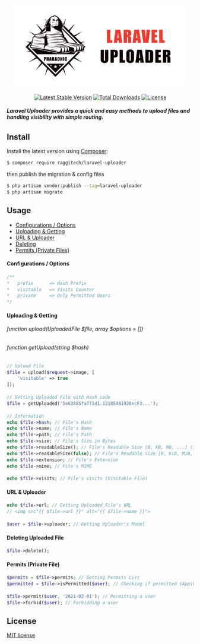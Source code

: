 <p align="center"><a href="https://pharaonic.io" target="_blank"><img src="https://raw.githubusercontent.com/Pharaonic/logos/main/uploader.jpg" width="470"></a></p>

<p align="center">
<a href="https://packagist.org/packages/Pharaonic/laravel-uploader"><img src="https://poser.pugx.org/pharaonic/laravel-uploader/v/stable" alt="Latest Stable Version"></a> <a href="https://packagist.org/packages/Pharaonic/laravel-uploader"><img src="https://img.shields.io/packagist/dt/Pharaonic/laravel-uploader" alt="Total Downloads"></a> <a href="https://packagist.org/packages/Pharaonic/laravel-uploader"><img src="https://img.shields.io/packagist/l/Pharaonic/laravel-uploader" alt="License"></a>
</p>


##### Laravel Uploader provides a quick and easy methods to upload files and handling visibility with simple routing.

###### 



## Install

Install the latest version using [Composer](https://getcomposer.org/):

```bash
$ composer require raggitech/laravel-uploader
```

then publish the migration & config files
```bash
$ php artisan vendor:publish --tag=laravel-uploader
$ php artisan migrate
```



## Usage
- [Configurations / Options](#config)
- [Uploading & Getting](#UG)
- [URL & Uploader](#URL_UP)
- [Deleting](#dd)
- [Permits (Private Files)](#permits)



<a name="config"></a>

#### Configurations / Options
```php
/**
*	prefix 		=> Hash Prefix
*	visitable	=> Visits Counter
*	private		=> Only Permitted Users
*/
```



<a name="UG"></a>

#### Uploading & Getting
###### function upload(UploadedFile $file, array $options = [])
###### function getUpload(string $hash)

```php
// Upload File
$file = upload($request->image, [
	'visitable'	=> true
]);

// Getting Uploaded File with Hash code
$file = getUploaded('5e63885fa771d1.12185481920ncF3...');

// Information
echo $file->hash; // File's Hash
echo $file->name; // File's Name
echo $file->path; // File's Path
echo $file->size; // File's Size in Bytes
echo $file->readableSize(); // File's Readable Size [B, KB, MB, ...] (1000)
echo $file->readableSize(false); // File's Readable Size [B, KiB, MiB, ...] (1024)
echo $file->extension; // File's Extension
echo $file->mime; // File's MIME

echo $file->visits; // File's visits (Visitable File)
```



<a name="URL_UP"></a>

#### URL & Uploader

```php
echo $file->url; // Getting Uploaded File's URL
// <img src"{{ $file->url }}" alt="{{ $file->name }}">

$user = $file->uploader; // Getting Uploader's Model
```



<a name="dd"></a>

#### Deleting Uploaded File
```php
$file->delete();
```



<a name="permits"></a>

#### Permits (Private File)

```php
$permits = $file->permits; // Getting Permits List
$permitted = $file->isPermitted($user); // Checking if permitted (App\User)

$file->permit($user, '2021-02-01'); // Permitting a user
$file->forbid($user); // Forbidding a user
```




## License

[MIT license](LICENSE.md)
